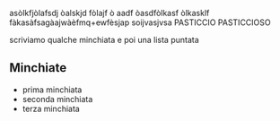 asòlkfjòlafsdj òalskjd fòlajf ò
aadf òasdfòlkasf òlkasklf fàkasàfsagàajwàèfmq+ewfèsjap soijvasjvsa
PASTICCIO PASTICCIOSO

scriviamo qualche minchiata e poi una lista puntata 
## Minchiate
* prima minchiata
* seconda minchiata
* terza minchiata